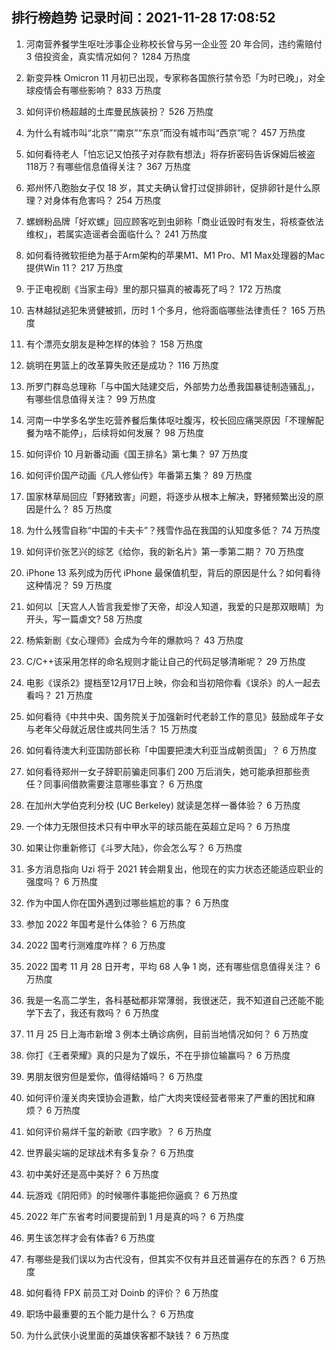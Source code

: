 
## 排行榜趋势 记录时间：2021-11-28 17:08:52
  
  1. 河南营养餐学生呕吐涉事企业称校长曾与另一企业签 20 年合同，违约需赔付 3 倍投资金，真实情况如何？ 1284 万热度
    
  2. 新变异株 Omicron 11 月初已出现，专家称各国旅行禁令恐「为时已晚」，对全球疫情会有哪些影响？ 833 万热度
    
  3. 如何评价杨超越的土库曼民族装扮？ 526 万热度
    
  4. 为什么有城市叫“北京”“南京”“东京”而没有城市叫“西京”呢？ 457 万热度
    
  5. 如何看待老人「怕忘记又怕孩子对存款有想法」将存折密码告诉保姆后被盗118万？有哪些信息值得关注？ 367 万热度
    
  6. 郑州怀八胞胎女子仅 18 岁，其丈夫确认曾打过促排卵针，促排卵针是什么原理？对身体有危害吗？ 254 万热度
    
  7. 螺蛳粉品牌「好欢螺」回应顾客吃到虫卵称「商业诋毁时有发生，将核查依法维权」，若属实造谣者会面临什么？ 241 万热度
    
  8. 如何看待微软拒绝为基于Arm架构的苹果M1、M1 Pro、M1 Max处理器的Mac提供Win 11？ 217 万热度
    
  9. 于正电视剧《当家主母》里的那只猫真的被毒死了吗？ 172 万热度
    
  10. 吉林越狱逃犯朱贤健被抓，历时 1 个多月，他将面临哪些法律责任？ 165 万热度
    
  11. 有个漂亮女朋友是种怎样的体验？ 158 万热度
    
  12. 姚明在男篮上的改革算失败还是成功？ 116 万热度
    
  13. 所罗门群岛总理称「与中国大陆建交后，外部势力怂恿我国暴徒制造骚乱」，有哪些信息值得关注？ 99 万热度
    
  14. 河南一中学多名学生吃营养餐后集体呕吐腹泻，校长回应痛哭原因「不理解配餐为啥不能停」，后续将如何发展？ 98 万热度
    
  15. 如何评价 10 月新番动画《国王排名》第七集？ 97 万热度
    
  16. 如何评价国产动画《凡人修仙传》年番第五集？ 89 万热度
    
  17. 国家林草局回应「野猪致害」问题，将逐步从根本上解决，野猪频繁出没的原因是什么？ 85 万热度
    
  18. 为什么残雪自称“中国的卡夫卡”？残雪作品在我国的认知度多低？ 74 万热度
    
  19. 如何评价张艺兴的综艺《给你，我的新名片》第一季第二期？ 70 万热度
    
  20. iPhone 13 系列成为历代 iPhone 最保值机型，背后的原因是什么？如何看待这种情况？ 59 万热度
    
  21. 如何以［天宫人人皆言我爱惨了天帝，却没人知道，我爱的只是那双眼睛］为开头，写一篇虐文? 58 万热度
    
  22. 杨紫新剧《女心理师》会成为今年的爆款吗？ 43 万热度
    
  23. C/C++该采用怎样的命名规则才能让自己的代码足够清晰呢？ 29 万热度
    
  24. 电影《误杀2》提档至12月17日上映，你会和当初陪你看《误杀》的人一起去看吗？ 21 万热度
    
  25. 如何看待《中共中央、国务院关于加强新时代老龄工作的意见》鼓励成年子女与老年父母就近居住或共同生活？ 15 万热度
    
  26. 如何看待澳大利亚国防部长称「中国要把澳大利亚当成朝贡国」？ 6 万热度
    
  27. 如何看待郑州一女子辞职前骗走同事们 200 万后消失，她可能承担那些责任？同事间借款需要注意哪些事宜？ 6 万热度
    
  28. 在加州大学伯克利分校 (UC Berkeley) 就读是怎样一番体验？ 6 万热度
    
  29. 一个体力无限但技术只有中甲水平的球员能在英超立足吗？ 6 万热度
    
  30. 如果让你重新修订《斗罗大陆》，你会怎么写？ 6 万热度
    
  31. 多方消息指向 Uzi 将于 2021 转会期复出，他现在的实力状态还能适应职业的强度吗？ 6 万热度
    
  32. 作为中国人你在国外遇到过哪些尴尬的事？ 6 万热度
    
  33. 参加 2022 年国考是什么体验？ 6 万热度
    
  34. 2022 国考行测难度咋样？ 6 万热度
    
  35. 2022 国考 11 月 28 日开考，平均 68 人争 1 岗，还有哪些信息值得关注？ 6 万热度
    
  36. 我是一名高二学生，各科基础都非常薄弱，我很迷茫，我不知道自己还能不能学下去了，我还有救吗？ 6 万热度
    
  37. 11 月 25 日上海市新增 3 例本土确诊病例，目前当地情况如何？ 6 万热度
    
  38. 你打《王者荣耀》真的只是为了娱乐，不在乎排位输赢吗？ 6 万热度
    
  39. 男朋友很穷但是爱你，值得结婚吗？ 6 万热度
    
  40. 如何评价潼关肉夹馍协会道歉，给广大肉夹馍经营者带来了严重的困扰和麻烦？ 6 万热度
    
  41. 如何评价易烊千玺的新歌《四字歌》？ 6 万热度
    
  42. 世界最尖端的足球战术有多复杂？ 6 万热度
    
  43. 初中美好还是高中美好？ 6 万热度
    
  44. 玩游戏《阴阳师》的时候哪件事能把你逼疯？ 6 万热度
    
  45. 2022 年广东省考时间要提前到 1 月是真的吗？ 6 万热度
    
  46. 男生该怎样才会有体香? 6 万热度
    
  47. 有哪些是我们误以为古代没有，但其实不仅有并且还普遍存在的东西？ 6 万热度
    
  48. 如何看待 FPX 前员工对 Doinb 的评价？ 6 万热度
    
  49. 职场中最重要的五个能力是什么？ 6 万热度
    
  50. 为什么武侠小说里面的英雄侠客都不缺钱？ 6 万热度
    